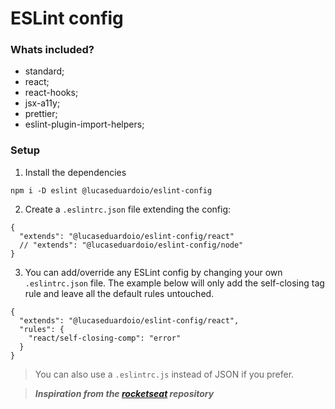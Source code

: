 # ESLint config

### Whats included?

- standard;
- react;
- react-hooks;
- jsx-a11y;
- prettier;
- eslint-plugin-import-helpers;

### Setup

1. Install the dependencies
```
npm i -D eslint @lucaseduardoio/eslint-config
```

2. Create a `.eslintrc.json` file extending the config:
```
{
  "extends": "@lucaseduardoio/eslint-config/react"
  // "extends": "@lucaseduardoio/eslint-config/node"
}
```

3. You can add/override any ESLint config by changing your own `.eslintrc.json` file. The example below will only add the self-closing tag rule and leave all the default rules untouched.
```
{
  "extends": "@lucaseduardoio/eslint-config/react",
  "rules": {
    "react/self-closing-comp": "error"
  }
}
```

> You can also use a `.eslintrc.js` instead of JSON if you prefer.

> ***Inspiration from the [rocketseat](https://github.com/Rocketseat/eslint-config-rocketseat) repository***
